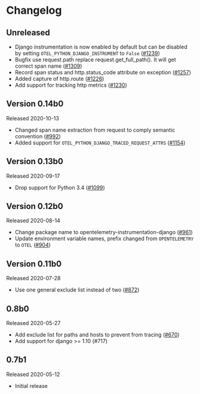 # Changelog

## Unreleased

- Django instrumentation is now enabled by default but can be disabled by setting `OTEL_PYTHON_DJANGO_INSTRUMENT` to `False`
  ([#1239](https://github.com/open-telemetry/opentelemetry-python/pull/1239))
- Bugfix use request.path replace request.get_full_path(). It will get correct span name
  ([#1309](https://github.com/open-telemetry/opentelemetry-python/pull/1309#))
- Record span status and http.status_code attribute on exception 
  ([#1257](https://github.com/open-telemetry/opentelemetry-python/pull/1257))
- Added capture of http.route
  ([#1226](https://github.com/open-telemetry/opentelemetry-python/issues/1226))
- Add support for tracking http metrics
  ([#1230](https://github.com/open-telemetry/opentelemetry-python/pull/1230))

## Version 0.14b0

Released 2020-10-13

- Changed span name extraction from request to comply semantic convention ([#992](https://github.com/open-telemetry/opentelemetry-python/pull/992)) 
- Added support for `OTEL_PYTHON_DJANGO_TRACED_REQUEST_ATTRS` ([#1154](https://github.com/open-telemetry/opentelemetry-python/pull/1154))

## Version 0.13b0

Released 2020-09-17

- Drop support for Python 3.4
  ([#1099](https://github.com/open-telemetry/opentelemetry-python/pull/1099))

## Version 0.12b0

Released 2020-08-14

- Change package name to opentelemetry-instrumentation-django
  ([#961](https://github.com/open-telemetry/opentelemetry-python/pull/961))
- Update environment variable names, prefix changed from `OPENTELEMETRY` to `OTEL` ([#904](https://github.com/open-telemetry/opentelemetry-python/pull/904))

## Version 0.11b0

Released 2020-07-28

- Use one general exclude list instead of two ([#872](https://github.com/open-telemetry/opentelemetry-python/pull/872))

## 0.8b0

Released 2020-05-27

- Add exclude list for paths and hosts to prevent from tracing
  ([#670](https://github.com/open-telemetry/opentelemetry-python/pull/670))
- Add support for django >= 1.10 (#717)

## 0.7b1

Released 2020-05-12

- Initial release
